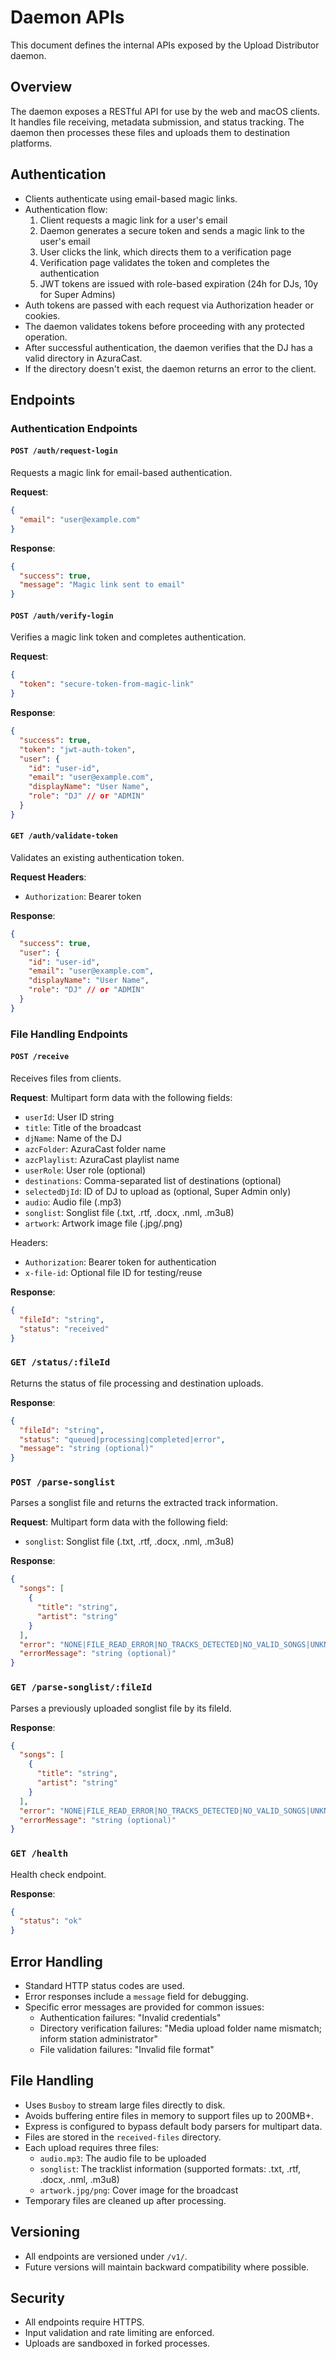 # Daemon APIs

This document defines the internal APIs exposed by the Upload Distributor daemon.

## Overview

The daemon exposes a RESTful API for use by the web and macOS clients. It handles file receiving, metadata submission, and status tracking. The daemon then processes these files and uploads them to destination platforms.

## Authentication

- Clients authenticate using email-based magic links.
- Authentication flow:
  1. Client requests a magic link for a user's email
  2. Daemon generates a secure token and sends a magic link to the user's email
  3. User clicks the link, which directs them to a verification page
  4. Verification page validates the token and completes the authentication
  5. JWT tokens are issued with role-based expiration (24h for DJs, 10y for Super Admins)
- Auth tokens are passed with each request via Authorization header or cookies.
- The daemon validates tokens before proceeding with any protected operation.
- After successful authentication, the daemon verifies that the DJ has a valid directory in AzuraCast.
- If the directory doesn't exist, the daemon returns an error to the client.

## Endpoints

### Authentication Endpoints

#### `POST /auth/request-login`

Requests a magic link for email-based authentication.

**Request**:
```json
{
  "email": "user@example.com"
}
```

**Response**:
```json
{
  "success": true,
  "message": "Magic link sent to email"
}
```

#### `POST /auth/verify-login`

Verifies a magic link token and completes authentication.

**Request**:
```json
{
  "token": "secure-token-from-magic-link"
}
```

**Response**:
```json
{
  "success": true,
  "token": "jwt-auth-token",
  "user": {
    "id": "user-id",
    "email": "user@example.com",
    "displayName": "User Name",
    "role": "DJ" // or "ADMIN"
  }
}
```

#### `GET /auth/validate-token`

Validates an existing authentication token.

**Request Headers**:
- `Authorization`: Bearer token

**Response**:
```json
{
  "success": true,
  "user": {
    "id": "user-id",
    "email": "user@example.com",
    "displayName": "User Name",
    "role": "DJ" // or "ADMIN"
  }
}
```

### File Handling Endpoints

#### `POST /receive`

Receives files from clients.

**Request**:
Multipart form data with the following fields:

- `userId`: User ID string
- `title`: Title of the broadcast
- `djName`: Name of the DJ
- `azcFolder`: AzuraCast folder name
- `azcPlaylist`: AzuraCast playlist name
- `userRole`: User role (optional)
- `destinations`: Comma-separated list of destinations (optional)
- `selectedDjId`: ID of DJ to upload as (optional, Super Admin only)
- `audio`: Audio file (.mp3)
- `songlist`: Songlist file (.txt, .rtf, .docx, .nml, .m3u8)
- `artwork`: Artwork image file (.jpg/.png)

Headers:
- `Authorization`: Bearer token for authentication
- `x-file-id`: Optional file ID for testing/reuse

**Response**:
```json
{
  "fileId": "string",
  "status": "received"
}
```

### `GET /status/:fileId`

Returns the status of file processing and destination uploads.

**Response**:
```json
{
  "fileId": "string",
  "status": "queued|processing|completed|error",
  "message": "string (optional)"
}
```

### `POST /parse-songlist`

Parses a songlist file and returns the extracted track information.

**Request**:
Multipart form data with the following field:
- `songlist`: Songlist file (.txt, .rtf, .docx, .nml, .m3u8)

**Response**:
```json
{
  "songs": [
    {
      "title": "string",
      "artist": "string"
    }
  ],
  "error": "NONE|FILE_READ_ERROR|NO_TRACKS_DETECTED|NO_VALID_SONGS|UNKNOWN_ERROR",
  "errorMessage": "string (optional)"
}
```

### `GET /parse-songlist/:fileId`

Parses a previously uploaded songlist file by its fileId.

**Response**:
```json
{
  "songs": [
    {
      "title": "string",
      "artist": "string"
    }
  ],
  "error": "NONE|FILE_READ_ERROR|NO_TRACKS_DETECTED|NO_VALID_SONGS|UNKNOWN_ERROR",
  "errorMessage": "string (optional)"
}
```

### `GET /health`

Health check endpoint.

**Response**:
```json
{
  "status": "ok"
}
```

## Error Handling

- Standard HTTP status codes are used.
- Error responses include a `message` field for debugging.
- Specific error messages are provided for common issues:
  - Authentication failures: "Invalid credentials"
  - Directory verification failures: "Media upload folder name mismatch; inform station administrator"
  - File validation failures: "Invalid file format"

## File Handling

- Uses `Busboy` to stream large files directly to disk.
- Avoids buffering entire files in memory to support files up to 200MB+.
- Express is configured to bypass default body parsers for multipart data.
- Files are stored in the `received-files` directory.
- Each upload requires three files:
  - `audio.mp3`: The audio file to be uploaded
  - `songlist`: The tracklist information (supported formats: .txt, .rtf, .docx, .nml, .m3u8)
  - `artwork.jpg/png`: Cover image for the broadcast
- Temporary files are cleaned up after processing.

## Versioning

- All endpoints are versioned under `/v1/`.
- Future versions will maintain backward compatibility where possible.

## Security

- All endpoints require HTTPS.
- Input validation and rate limiting are enforced.
- Uploads are sandboxed in forked processes.
